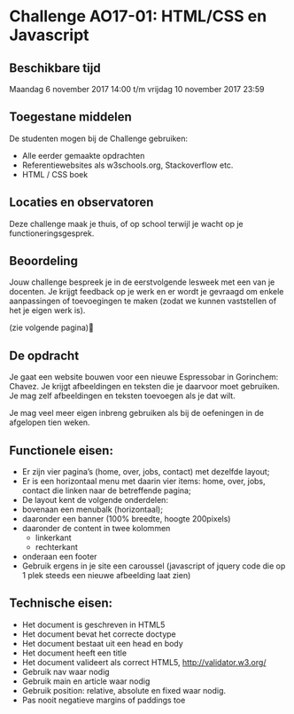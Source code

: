 # Challenge AO17-01: HTML/CSS en Javascript

## Beschikbare tijd
Maandag 6 november 2017 14:00 t/m vrijdag 10 november 2017 23:59

## Toegestane middelen
De studenten mogen bij de Challenge gebruiken:
-	Alle eerder gemaakte opdrachten 
-	Referentiewebsites als w3schools.org, Stackoverflow etc.
-	HTML / CSS boek

## Locaties en observatoren
Deze challenge maak je thuis, of op school terwijl je wacht op je functioneringsgesprek.

## Beoordeling
Jouw challenge bespreek je in de eerstvolgende lesweek met een van je docenten.
Je krijgt feedback op je werk en er wordt je gevraagd om enkele aanpassingen of toevoegingen te maken (zodat we kunnen vaststellen of het je eigen werk is).

(zie volgende pagina)

## De opdracht
Je gaat een website bouwen voor een nieuwe Espressobar in Gorinchem: Chavez.
Je krijgt afbeeldingen en teksten die je daarvoor moet gebruiken. Je mag zelf afbeeldingen en teksten toevoegen als je dat wilt.

Je mag veel meer eigen inbreng gebruiken als bij de oefeningen in de afgelopen tien weken.

## Functionele eisen:
*	Er zijn vier pagina’s (home, over, jobs, contact) met dezelfde layout;
*	Er is een horizontaal menu met daarin vier items: home, over, jobs, contact die linken naar de betreffende pagina;
*	De layout kent de volgende onderdelen:
  *	bovenaan een menubalk (horizontaal);
  *	daaronder een banner (100% breedte, hoogte 200pixels)
  *	daaronder de content in twee kolommen
    *	linkerkant
    *	rechterkant 
  *	onderaan een footer 
*	Gebruik ergens in je site een caroussel (javascript of jquery code die op 1 plek steeds een nieuwe afbeelding laat zien)

## Technische eisen:
*	Het document is geschreven in HTML5
*	Het document bevat het correcte doctype
*	Het document bestaat uit een head en body
*	Het document heeft een title
*	Het document valideert als correct HTML5, http://validator.w3.org/
*	Gebruik nav waar nodig
*	Gebruik main en article waar nodig
*	Gebruik position: relative, absolute en fixed waar nodig.
*	Pas nooit negatieve margins of paddings toe

